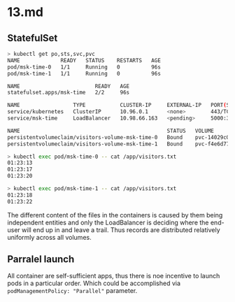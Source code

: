 # 13.md

## StatefulSet

```bash
> kubectl get po,sts,svc,pvc
NAME             READY   STATUS    RESTARTS   AGE
pod/msk-time-0   1/1     Running   0          96s
pod/msk-time-1   1/1     Running   0          96s

NAME                        READY   AGE
statefulset.apps/msk-time   2/2     96s

NAME                 TYPE           CLUSTER-IP     EXTERNAL-IP   PORT(S)          AGE
service/kubernetes   ClusterIP      10.96.0.1      <none>        443/TCP          123m
service/msk-time     LoadBalancer   10.98.66.163   <pending>     5000:30187/TCP   96s

NAME                                               STATUS   VOLUME                                     CAPACITY   ACCESS MODES   STORAGECLASS   AGE
persistentvolumeclaim/visitors-volume-msk-time-0   Bound    pvc-14029c0f-b157-4421-893e-b4cca46f4a37   256M       RWO            standard       72m
persistentvolumeclaim/visitors-volume-msk-time-1   Bound    pvc-f4e6d77d-9db5-46a2-9600-2d8937bc0db3   256M       RWO            standard       72m
```

```bash
> kubectl exec pod/msk-time-0 -- cat /app/visitors.txt
01:23:13
01:23:17
01:23:20
```
```bash
> kubectl exec pod/msk-time-1 -- cat /app/visitors.txt
01:23:18
01:23:22
```

The different content of the files in the containers is caused by them being independent entities and only the LoadBalancer is deciding where the end-user will end up in and leave a trail. Thus records are distributed relatively uniformly across all volumes.

## Parralel launch

All container are self-sufficient apps, thus there is noe incentive to launch pods in a particular order.
Which could be accomplished via `podManagementPolicy: "Parallel"` parameter.
